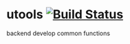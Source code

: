 # utools [![Build Status](https://travis-ci.org/tfzxyinhao/utools.svg?branch=master)](https://travis-ci.org/tfzxyinhao/utools)
backend develop common functions
